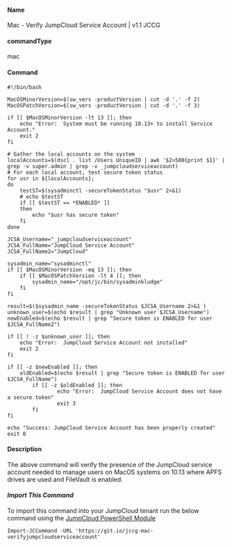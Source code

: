 #### Name

Mac - Verify JumpCloud Service Account | v1.1 JCCG 

#### commandType

mac

#### Command

```
#!/bin/bash

MacOSMinorVersion=$(sw_vers -productVersion | cut -d '.' -f 2)
MacOSPatchVersion=$(sw_vers -productVersion | cut -d '.' -f 3)

if [[ $MacOSMinorVersion -lt 13 ]]; then
    echo "Error:  System must be running 10.13+ to install Service Account."
    exit 2
fi

# Gather the local accounts on the system
localAccounts=$(dscl . list /Users UniqueID | awk '$2>500{print $1}' | grep -v super.admin | grep -v _jumpcloudserviceaccount)
# For each local account, test secure token status
for usr in ${localAccounts};
do
    testST=$(sysadminctl -secureTokenStatus "$usr" 2>&1)
    # echo $testST
    if [[ $testST == *ENABLED* ]]
    then
        echo "$usr has secure token"
    fi
done

JCSA_Username="_jumpcloudserviceaccount"
JCSA_FullName="JumpCloud Service Account"
JCSA_FullName2="JumpCloud"

sysadmin_name="sysadminctl"
if [[ $MacOSMinorVersion -eq 13 ]]; then
    if [[ $MacOSPatchVersion -lt 4 ]]; then
        sysadmin_name="/opt/jc/bin/sysadminkludge"
    fi
fi

result=$($sysadmin_name -secureTokenStatus $JCSA_Username 2>&1 )
unknown_user=$(echo $result | grep "Unknown user $JCSA_Username")
newEnabled=$(echo $result | grep "Secure token is ENABLED for user $JCSA_FullName2")

if [[ ! -z $unknown_user ]]; then
    echo "Error:  JumpCloud Service Account not installed"
    exit 2
fi

if [[ -z $newEnabled ]]; then
    oldEnabled=$(echo $result | grep "Secure token is ENABLED for user $JCSA_FullName")
        if [[ -z $oldEnabled ]]; then
                echo "Error:  JumpCloud Service Account does not have a secure token"
                exit 3
        fi
fi

echo "Success: JumpCloud Service Account has been properly created"
exit 0
```

#### Description

The above command will verify the presence of the JumpCloud service account needed to manage users on MacOS systems on 10.13 where APFS drives are used and FileVault is enabled. 

#### *Import This Command*

To import this command into your JumpCloud tenant run the below command using the [JumpCloud PowerShell Module](https://github.com/TheJumpCloud/support/wiki/Installing-the-JumpCloud-PowerShell-Module)

```
Import-JCCommand -URL 'https://git.io/jccg-mac-verifyjumpcloudserviceaccount'
```
